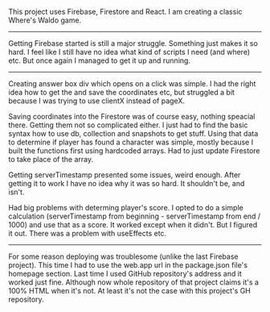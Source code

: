 This project uses Firebase, Firestore and React. I am creating a classic Where's Waldo game.

---

Getting Firebase started is still a major struggle. Something just makes it so hard. I feel like I still have no idea what kind of scripts I need
(and where) etc. But once again I managed to get it up and running.

---

Creating answer box div which opens on a click was simple. I had the right idea how to get the and save the coordinates etc, but struggled a bit because I was trying to use clientX instead of pageX.

Saving coordinates into the Firestore was of course easy, nothing speacial there. Getting them not so complicated either. I just had to find the basic syntax how to use
db, collection and snapshots to get stuff. Using that data to determine if player has found a character was simple, mostly because I built the functions first using
hardcoded arrays. Had to just update Firestore to take place of the array.

Getting serverTimestamp presented some issues, weird enough. After getting it to work I have no idea why it was so hard. It shouldn't be, and isn't.

Had big problems with determing player's score. I opted to do a simple calculation (serverTimestamp from beginning - serverTimestamp from end / 1000) and use that
as a score. It worked except when it didn't. But I figured it out. There was a problem with useEffects etc.

---

For some reason deploying was troublesome (unlike the last Firebase project). This time I had to use the web.app url in the package.json file's homepage section.
Last time I used GitHub repository's address and it worked just fine. Although now whole repository of that project claims it's a 100% HTML when it's not. At least it's not the case with this project's GH repository.
